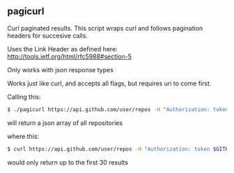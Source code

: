 ## pagicurl

Curl paginated results. This script wraps curl and follows pagination headers for succesive calls.

Uses the Link Header as defined here: http://tools.ietf.org/html/rfc5988#section-5

Only works with json response types

Works just like curl, and accepts all flags, but requires uri to come first.

Calling this:
```bash
$ ./pagicurl https://api.github.com/user/repos -H "Authorization: token $GITHUB_API_TOKEN"
```
will return a json array of all repositories

where this:
```bash
$ curl https://api.github.com/user/repos -H "Authorization: token $GITHUB_API_TOKEN"
```
would only return up to the first 30 results
